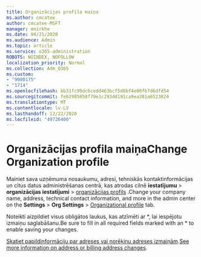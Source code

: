 ```yaml
---
title: Organizācijas profila maiņa
ms.author: cmcatee
author: cmcatee-MSFT
manager: mnirkhe
ms.date: 04/21/2020
ms.audience: Admin
ms.topic: article
ms.service: o365-administration
ROBOTS: NOINDEX, NOFOLLOW
localization_priority: Normal
ms.collection: Adm_O365
ms.custom:
- "9000175"
- "1714"
ms.openlocfilehash: bb31fc99dc6cedd463bcf5d8bf4e00fb7d6dfd54
ms.sourcegitcommit: feb2985058f79e1c293dd191ca9ea381a6523824
ms.translationtype: MT
ms.contentlocale: lv-LV
ms.lasthandoff: 12/22/2020
ms.locfileid: "49726400"
---
```

# <a name="change-organization-profile"></a><span data-ttu-id="9b116-102">Organizācijas profila maiņa</span><span class="sxs-lookup"><span data-stu-id="9b116-102">Change Organization profile</span></span>

<span data-ttu-id="9b116-103">Mainiet sava uzņēmuma nosaukumu, adresi, tehniskās kontaktinformācijas un citus datus administrēšanas centrā, kas atrodas cilnē **iestatījumu**  >  **organizācijas iestatījumi**  >  [organizācijas profils](https://admin.microsoft.com/AdminPortal/Home#/Settings/OrganizationProfile/:/Settings/L1/OrganizationInformation) .</span><span class="sxs-lookup"><span data-stu-id="9b116-103">Change your company name, address, technical contact information, and more in the admin center on the **Settings** > **Org Settings** > [Organizational profile](https://admin.microsoft.com/AdminPortal/Home#/Settings/OrganizationProfile/:/Settings/L1/OrganizationInformation) tab.</span></span>

<span data-ttu-id="9b116-104">Noteikti aizpildiet visus obligātos laukus, kas atzīmēti ar \*, lai iespējotu izmaiņu saglabāšanu.</span><span class="sxs-lookup"><span data-stu-id="9b116-104">Be sure to fill in all required fields marked with an \* to enable saving your changes.</span></span>

<span data-ttu-id="9b116-105">[Skatiet papildinformāciju par adreses vai norēķinu adreses izmaiņām](https://docs.microsoft.com/microsoft-365/admin/manage/change-address-contact-and-more).</span><span class="sxs-lookup"><span data-stu-id="9b116-105">[See more information on address or billing address changes](https://docs.microsoft.com/microsoft-365/admin/manage/change-address-contact-and-more).</span></span>
